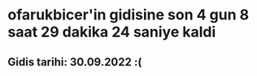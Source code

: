 # ofarukbicer'in gidisine son 4 gun 8 saat 29 dakika 24 saniye kaldi

## Gidis tarihi: 30.09.2022 :(